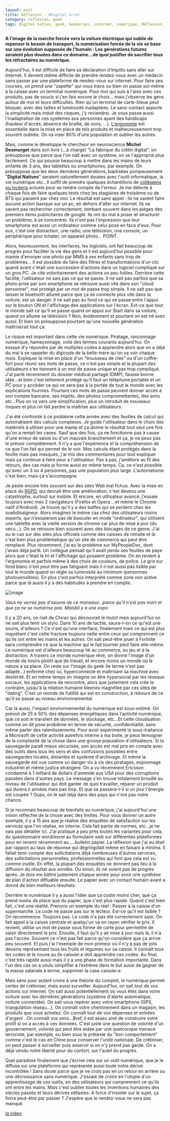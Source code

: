 ```yaml
---
layout: post
title: Réflexion - #Digital error
category: reflexion, geek
tags: digital native, geek, Geekeries, internet, numérique, Réflexion, web
---
```

**A l'image de la marche forcée vers la voiture électrique qui oublie de repenser le besoin de transport, la numérisation forcée de la vie se base sur une évolution supposée de l'humain : Les générations futures seraient plus douées dans ce domaine...de quoi justifier de sacrifier tous les réfractaires au numérique.**

Aujourd'hui, il est difficile de faire sa déclaration d’impôts sans aller sur Internet. Il devient même difficile de prendre rendez-vous avec un médecin sans passer par une plateforme de rendez-vous sur internet. Pour faire ses courses, on prend une "zapette" qui nous trace ou bien on passe soi-même à la caisse avec un terminal numérique. Pour moi qui suis à l'aise avec ces produits, pas de soucis si j'en fais encore le choix....mais j'observe les gens autour de moi et leurs difficultés. Rien qu'un terminal de carte-bleue peut bloquer, avec des tailles et luminosité inadaptées. Le sans-contact apporte la simplicité mais induit des risques, j'y reviendrai. Je vous passe aussi l'inadaptation de ces systèmes aux personnes ayant des handicaps (hauteur d'accès, absence de braille, de sons, ...). <a href="https://fr.wikipedia.org/wiki/Ergonomie">L'ergonomie</a> est essentielle dans la mise en place de tels produits et malheureusement trop souvent oubliée. On va viser 80% d'une population et oublier les autres.

Mais, comme le développe le chercheur en neuroscience **Michel Desmurget** dans son livre (...à charge) "La fabrique du crétin digital", on présuppose que parce que l'on naît avec un système, on se l'approprie plus facilement. Ce qui pousse beaucoup à mettre dans les mains de leurs enfants de 3 ans, des tablettes ou smartphones, par exemple. On présuppose que les deux dernières générations, baptisées pompeusement "**Digital Natives**" seraient naturellement douées avec l'outil informatique, la vie numérique etc...Il suffit de prendre quelques échantillons de <a href="https://cyrille-borne.com/kamoulox/">collégiens ou lycéens</a> actuels pour se rendre compte de l'erreur. Je me délecte à chaque fois de faire quelques tests chez les stagiaires de troisième ou de BTS qui passent par chez moi. Le résultat est sans appel : Ils ne savent faire aucune action basique sur un pc, en dehors d'aller sur internet. Ils ne savent pas rechercher correctement, tombant souvent dans les pièges des premiers items publicitaires de google. Ils ont du mal à poser et structurer un problème, à se concentrer. Ils n'ont pas l'impression que leur smartphone est aussi un ordinateur comme celui posé en face d'eux. Pour eux, c'est une distraction, une radio, une télévision, une console, un périphérique pour tchater, un appareil photo... POINT.

Alors, heureusement, les interfaces, les logiciels, ont fait beaucoup de progrès pour faciliter la vie des gens et il est aujourd'hui possible pour mamie d'envoyer une photo par MMS à ses enfants sans trop de problèmes... Il est possible de faire des filtres et transformations d'un clic quand avant c'était une succession d'actions dans un logiciel compliqué sur un gros PC. Je cite volontairement des actions un peu futiles. Derrière cette facilité, l'utilisateur ne sais pas ce qui se passe. Il ne sait pas parfois que sa photo prise par son smartphone se retrouve aussi vite dans son "cloud personnel", mal protégé par un mot de passe trop simple. Il ne sait pas que laisser le bluetooth allumé parce que ça se connecte plus vite dans la voiture, est un danger. Il ne sait pas au fond ce qui se passe entre l'appui sur le bouton ON et l'affichage des applications sur l'écran. Est-ce que tout le monde sait ce qu'il se passe quand on appui sur Start dans sa voiture, quand on allume sa télévision ? Non, évidemment et pourtant on est né avec aussi. Et bien on présuppose pourtant qu'une nouvelle génération maîtriserait tout ça.

Le risque est important dans cette vie numérique. Piratage, rançonnage numérique, hameçonnage, voilà des termes courants aujourd'hui. On essaye d'y répondre par de multiples codes à apprendre alors que on a déjà du mal à se rappeler du digicode de la belle-mère qu'on va voir chaque mois. Expliquer la mise en place d'un "trousseau de clés" ou d'un coffre-fort pour réunir ses mots de passe, ce n'est pas simple et la plupart des utilisateurs s'en tiennent à un mot de passe unique et pas trop compliqué. J'ai parlé récemment du dossier médical partagé (DMP), fausse bonne idée...et bien c'est tellement protégé qu'il faut un téléphone portable et un PC pour y accéder ce qui ne sera pas à la portée de tout le monde avec les explications fournies. Pourtant ces mots de passe peuvent donner accès à son compte bancaire, ses impôts, des photos compromettantes, des amis etc...Plus on va vers une simplification, plus on introduit de nouveaux risques et plus on fait perdre la maîtrise aux utilisateurs.

J'ai été confronté à ce problème cette année avec des feuilles de calcul qui automatisent des calculs complexes. Je guide l'utilisateur dans le choix des matériels à utiliser pour une manip et ça donne le résultat tout seul une fois qu'on a rempli les cases. Sauf que des fois, ça ne fonctionne pas à cause d'une erreur de saisie ou d'un mauvais branchement et ça, je ne peux pas le prévoir complètement. Il n'y a que l'expérience et la compréhension de ce que l'on fait qui permet de le voir. Mes calculs étant protégés dans la feuille mais pas masqués, j'ai mis des commentaires pour tout expliquer mais ça continue à faire peur à l'utilisateur. Pas à pas, j'améliore au fil des retours, des cas mais je forme aussi en même temps. Ca, ce n'est possible qu'avec un 3 ou 4 personnes, pas une population plus large. L'automatisme c'est bien, mais ça s'accompagne.

Je peste encore très souvent sur des sites Web mal fichus. Avec la mise en place du <a href="https://www.economie.gouv.fr/entreprises/reglement-general-sur-protection-des-donnees-rgpd">RGPD</a>, qui devrait être une amélioration, c'est devenu une catastrophe, surtout sur mobile. Et encore, en utilisateur avancé, j'essaie toujours avec mes 2 navigateurs (Firefox et Opera....et même le Chrome natif d'Android). Je trouve qu'il y a des baffes qui se perdent chez les ouebdisaïgneur. Alors imaginez le même cas chez des utilisateurs moins experts, qui n'essaieront pas de basculer en mode "ordinateur", qui utilisent une tablette avec la vieille version de chrome car plus de mise à jour (du vécu...). On se retrouve bien souvent avec des blocages de ce genre. J'ai eu le cas sur des sites plus officiels comme des caisses de retraite et là c'est bien plus problématique qu'un site de commerce qui peut être remplacé. Plus récemment, j'ai eu le problème sur MyPeopleDoc, dont j'avais déjà parlé. Un collègue pensait qu'il avait perdu ses feuilles de paye alors que c'était le tri et l'affichage qui posaient problème. On en revient à l'ergonomie et parfois même à des choix de couleurs, de police. Le gris sur fond blanc n'est peut être pas fatiguant mais il n'est aussi pas lisible par tout le monde quand on règle sa luminosité au minimum (personnes photosensibles). En plus c'est parfois interprété comme zone non active parce que là aussi il y a des habitudes à prendre en compte..

![image](https://upload.wikimedia.org/wikipedia/commons/9/98/655446-artiste-pierre-soulages.jpg)

*Vous ne verrez pas d'oeuvre de ce monsieur...parce qu'il n'est pas mort et que ça ne se numérise pas. Maisbil y a une expo*

Il y a 20 ans, on riait de Chirac qui découvrait le mulot mais aujourd'hui on ne sait plus tenir un stylo. Dans 10 ans de tactile, saura-t-on ce qu'est une souris, d'ailleurs ? Ce n'est qu'une interface, finalement mais ce qui est plus inquiétant c'est cette fracture toujours nette entre ceux qui comprennent ce qu'ils ont entre les mains et les autres. On sait peut-être jouer à Fortnite sans comprendre ce que la machine qui le fait tourner peut faire elle-même. Le numérique est d'ailleurs beaucoup lié au commerce, au jeu et à la distraction. A travers ce monde numérique rêvé, on donne l'image d'un monde de loisirs plutôt que de travail, et encore moins un monde où la nature a sa place. On reste sur l'image du geek (le terme n'est pas adapté...) enfermé chez lui, hyperconnecté et maîtrisant sa machine avec dextérité. Et en même temps on imagine un être hypersocial par les réseaux sociaux, les applications de rencontre, alors que justement cela crée le contraire, jusqu'à la relation humaine kleenex magnifiée par ces sites de "dating". C'est un monde de futilité qui est en construction, à rebours de ce qu'il se passe au niveau environnemental.

Car là aussi, l'impact environnemental du numérique est sous-estimé. On prévoit de 25 à 50% des dépenses énergétiques dans l'activité numérique, que ce soit le transfert de données, le stockage, etc...Et cette cloudisation comme on dit pose problème en terme de sécurité, confidentialité, sans même parler des ralentissements. Pour avoir expérimenté la sous-traitance à Microsoft de cette activité autrefois interne à ma boite, je peux témoigner de la complexité de la chose dans une grosse population d'utilisateurs. Si la sauvegarde paraît mieux sécurisée, son accès est mal pris en compte avec des outils dans tous les sens et des confusions possibles entre sauvegardes locales, distantes et système d'archivage. Et même la sauvegarde est vue comme un danger vis à vis des piratages, espionnage industriel et même justice étrangère. On a vu récemment Ericsson condamné à 1 milliard de dollars d'amende aux USA pour des corruptions passées dans d'autres pays. Le message s'en trouve totalement brouillé au niveau de l'utilisateur qui doit garder de quoi travailler, réparer un produit qui durera x années mais pas trop. Et que se passera-t-il si un jour l'énergie est coupée ? Oups, on le sait déjà dans des pays qui n'ont pas notre chance.

Si je reconnais beaucoup de bienfaits au numérique, j'ai aujourd'hui une vision réfléchie de la chose avec des limites. Pour vous donner un autre exemple, il y a 15 ans que je réalise des enquêtes de satisfaction sur les services que l'on réalise, en interne. Cela fait partie de normes, etc...je ne vais pas détailler ici. J'ai pratiqué à peu près toutes les variantes pour cela, du questionnaire word/excel au formulaire web sur différentes plateformes pour en revenir récemment au ....bulletin papier. La réflexion que j'ai eu était par rapport au taux de réponse qui dégringolait même en faisant à minima. Il fallait tenir compte des sollicitations déjà nombreuses d'autres services, des sollicitations personnelles, professionnelles qui font que cela est vu comme inutile. En effet, la plupart des enquêtes ne donnent pas lieu à la diffusion du résultat aux sondés. Ou sinon, ils ne voient pas de progrès après. Je dois me battre justement chaque année pour avoir une synthèse de plan d'action diffuable ensuite. Le papier avec un contact humain avant a donné de bien meilleurs résultats. 

Derrière le numérique il y a aussi l'idée que ça coûte moins cher, que ça prend moins de place que du papier, que c'est plus rapide. Quand c'est bien fait, c'est une réalité. Prenons un exemple du réel : Passer à la caisse d'un supermarché. Le.code ne passe pas sur le lecteur. Est-ce qu'il est lisible ? On recommence. Toujours pas. Le code n'a pas été correctement saisi. On fait appel à la caisse centrale et quelqu'un va en rayon vérifier le prix. Il revient, utilise un mot de passe sous forme de carte pour permettre de saisir directement le prix. Ensuite, il faut qu'il y ait mise à jour mais là, il n'a pas l'accès. Souvent ce n'est pas fait parce qu'on considère que ça arrive peu souvent. Et puis j'ai l'exemple de mon primeur où il n'y a pas de jolis dessins représentant tous les fruits et légumes sur sa caisse. Il connaît tous les codes et le nouve.au.lle caissier.e doit apprendre ces codes. Au final, c'est très rapide aussi mais il y a une phase de formation importante. Dans l'un des cas on a voulu simplifier à l’extrême dans le but aussi de gagner de la masse salariale à terme, supprimer la case caissier.e. 

Mais sans pour autant croire à une théorie du complot, le numérique permet certes de crétiniser, mais aussi surveiller. Aujourd'hui, on sait tout de vos actions sur internet. On sait aussi potentiellement où vous êtes dans votre voiture avec les dernières générations (système d'alerte automatique, voiture connectée). On sait vous repérer avec votre smartphone (GPS, triangulation réseau...). On connaît votre cheminement dans un magasin, les produits que vous achetez. On connaît tout de vos dépenses et entrées d'argent . On connaît vos amis...Bref, il est assez aisé de construire votre profil si on a accès à ces données. C'est juste une question de volonté d'un gouvernement, volonté qui peut être aidée par une quelconque menace terroriste, par exemple, ou bien sous le prétexte du "bon comportement" comme c'est le cas en Chine pour conserver l'unité nationale. De crétiniser, on peut passer à surveiller puis asservir si on n'y prend pas garde. On a déjà vendu notre liberté pour du confort, sur l'autel du progrès. 

Quel paradoxe finalement que j'écrive cela sur un outil numérique, que je le diffuse sur une plateforme qui représente aussi toute notre dérive incontrôlée ! Sans doute parce que je ne crois pas en un retour en arrière ou une décroissance sans numérique. J'essaie de croire en l'utopie d'un apprentissage de ces outils, en des utilisateurs qui comprennent ce qu'ils ont entre les mains. Mais c'est oublier toutes les inventions humaines des siècles passés et leurs dérives néfastes. A force d'insister sur le sujet, ça finira peut-être par passer ? J'espère que le rendez-vous ne sera pas manqué.

[la video](https://www.youtube.com/watch?v=DiruxyikUew)
